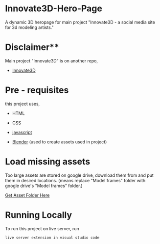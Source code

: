 # Innovate3D-Hero-Page

A dynamic 3D heropage for main project "Innovate3D - a social media site for 3d modeling artists."

# Disclaimer**
Main project "Innovate3D" is on another repo,

- [Innovate3D](https://github.com/gau-rav-02/Innovate3D)

# Pre - requisites

this project uses,

- HTML

- CSS

- [javascript](https://developer.mozilla.org/en-US/docs/Web/JavaScript)

- [Blender](https://www.blender.org/) (used to create assets used in project)

# Load missing assets

Too large assets are stored on google drive, download them from and put them in desired locations.
(means replace "Model frames" folder with google drive's "Model frames" folder.)

[Get Asset Folder Here](https://drive.google.com/drive/folders/1y6nCO4Pt2j0oRWAvcAxyl72B2o8LeY8X?usp=sharing)


# Running Locally

To run this project on live server, run

`live server extension in visual studio code`
